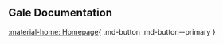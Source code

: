 ## Gale Documentation
[:material-home: Homepage](https://gale.gq/){ .md-button .md-button--primary }

